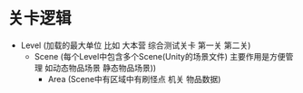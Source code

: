 # 关卡逻辑
 * Level (加载的最大单位 比如 大本营 综合测试关卡 第一关 第二关)
   * Scene (每个Level中包含多个Scene(Unity的场景文件) 主要作用是方便管理 如动态物品场景 静态物品场景))
     * Area (Scene中有区域中有刷怪点 机关 物品数据)